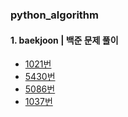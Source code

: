 ### python_algorithm
#### 1. baekjoon | 백준 문제 풀이
* [1021번](https://github.com/Joanne19-drive/python_algorithm/blob/main/baekjoon/1021.py)
* [5430번](https://github.com/Joanne19-drive/python_algorithm/blob/main/baekjoon/5430.py)
* [5086번](https://github.com/Joanne19-drive/python_algorithm/blob/main/baekjoon/5086.py)
* [1037번](https://github.com/Joanne19-drive/python_algorithm/blob/main/baekjoon/1037.py)
